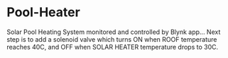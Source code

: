 # Pool-Heater
Solar Pool Heating System monitored and controlled by Blynk app...
Next step is to add a solenoid valve which turns ON when ROOF temperature reaches 40C,
and OFF when SOLAR HEATER temperature drops to 30C.
